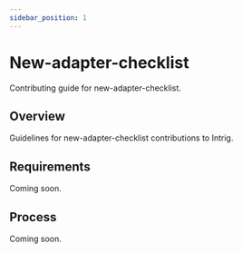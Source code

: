```yaml
---
sidebar_position: 1
---
```


# New-adapter-checklist

Contributing guide for new-adapter-checklist.

## Overview

Guidelines for new-adapter-checklist contributions to Intrig.

## Requirements

Coming soon.

## Process

Coming soon.
